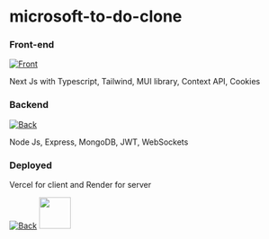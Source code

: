 # microsoft-to-do-clone

### Front-end
[![Front](https://skillicons.dev/icons?i=nextjs,react,ts,tailwind)](https://skillicons.dev)

Next Js with Typescript, Tailwind, MUI library, Context API, Cookies
### Backend
[![Back](https://skillicons.dev/icons?i=nodejs,express,mongodb)](https://skillicons.dev)

Node Js, Express, MongoDB, JWT, WebSockets
### Deployed 
Vercel for client and Render for server

[![Back](https://skillicons.dev/icons?i=vercel)](https://skillicons.dev)
<img src="https://github.com/user-attachments/assets/f8bfe082-2451-4035-9f9b-f937c04fc9a3" width="56" height="56" />

